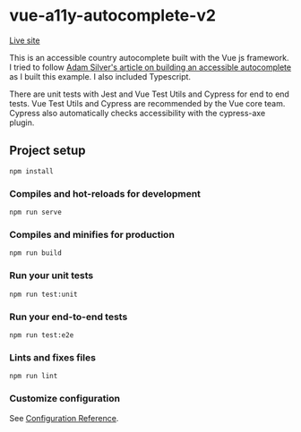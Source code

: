 # vue-a11y-autocomplete-v2

[Live site](http://vue-autocomplete.surge.sh/)

This is an accessible country autocomplete built with the Vue js framework. I tried to follow [Adam Silver's article on building an accessible autocomplete](https://adamsilver.io/blog/building-an-accessible-autocomplete-control/) as I built this example. I also included Typescript.

There are unit tests with Jest and Vue Test Utils and Cypress for end to end tests. Vue Test Utils and Cypress are recommended by the Vue core team. Cypress also automatically checks accessibility with the cypress-axe plugin.

## Project setup

```
npm install
```

### Compiles and hot-reloads for development

```
npm run serve
```

### Compiles and minifies for production

```
npm run build
```

### Run your unit tests

```
npm run test:unit
```

### Run your end-to-end tests

```
npm run test:e2e
```

### Lints and fixes files

```
npm run lint
```

### Customize configuration

See [Configuration Reference](https://cli.vuejs.org/config/).
